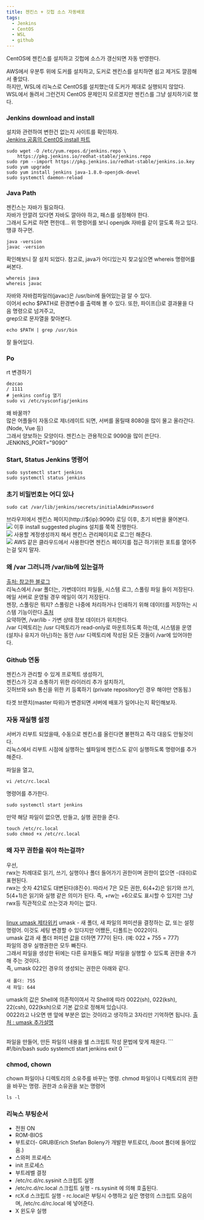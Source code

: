 ```yaml
---
title: 젠킨스 + 깃헙 소스 자동배포
tags:
  - Jenkins
  - CentOS
  - WSL
  - github
---
```


CentOS에 젠킨스를 설치하고 깃헙에 소스가 갱신되면 자동 반영한다.

<!--more-->

AWS에서 우분투 위에 도커를 설치하고, 도커로 젠킨스를 설치하면 쉽고 제거도 깔끔해서 좋았다.  
하지만, WSL에 리눅스로 CentOS를 설치했는데 도커가 제대로 실행되지 않았다.  
WSL에서 돌려서 그런건지 CentOS 문제인지 모르겠지만 젠킨스를 그냥 설치하기로 했다.  

### Jenkins download and install
설치와 관련하여 변한건 없는지 사이트를 확인하자.  
[Jenkins 공홈의 CentOS install 파트](https://www.jenkins.io/doc/book/installing/linux/#red-hat-centos)
```
sudo wget -O /etc/yum.repos.d/jenkins.repo \
    https://pkg.jenkins.io/redhat-stable/jenkins.repo
sudo rpm --import https://pkg.jenkins.io/redhat-stable/jenkins.io.key
sudo yum upgrade
sudo yum install jenkins java-1.8.0-openjdk-devel
sudo systemctl daemon-reload
```

### Java Path
젠킨스는 자바가 필요하다.  
자바가 안깔려 있다면 자바도 깔아야 하고, 패스를 설정해야 한다.  
그래서 도커로 하면 편한데... 위 명령어를 보니 openjdk 자바를 같이 깔도록 하고 있다. 땡큐 하구먼.
```
java -version
javac -version
```
확인해보니 잘 설치 되었다.
참고로, java가 어디있는지 찾고싶으면 whereis 명령어를 써본다.
```
whereis java
whereis javac
```
자바와 자바컴파일러(javac)은 /usr/bin에 들어있는걸 알 수 있다.  
이어서 echo $PATH로 환경변수를 출력해 볼 수 있다. 또한, 파이프(|)로 결과물을 다음 명령으로 넘겨주고,  
grep으로 문자열을 찾아본다.
```
echo $PATH | grep /usr/bin
```
잘 들어있다.

### Po
rt 변경하기
```
dezcao 
/ 1111
# jenkins config 열기
sudo vi /etc/sysconfig/jenkins
```
왜 바꿀까?  
많은 어플들이 자동으로 제너레이트 되면, 서버를 올릴때 8080을 많이 물고 올라간다. (Node, Vue 등)  
그래서 양보하는 모양이다. 젠킨스는 관용적으로 9090을 많이 쓴단다.  
JENKINS_PORT="9090"

### Start, Status Jenkins 명령어
```
sudo systemctl start jenkins
sudo systemctl status jenkins
```

### 초기 비밀번호는 어디 있나
```
sudo cat /var/lib/jenkins/secrets/initialAdminPassword
```
브라우저에서 젠킨스 페이지(http://${ip}:9090) 로딩 이후, 초기 비번을 물어본다.  
<img src="https://dezcao.github.io/theme/img/2021-04-22/jenkins/unlock.PNG"/>
이후 install suggested plugins 설치를 쭉쭉 진행한다.  
<img src="https://dezcao.github.io/theme/img/2021-04-22/jenkins/install_suggested.PNG"/>
사용할 계정생성까지 해서 젠킨스 관리페이지로 로그인 해준다.  
<img src="https://dezcao.github.io/theme/img/2021-04-22/jenkins/create_admin.PNG"/>
AWS 같은 클라우드에서 사용한다면 젠킨스 페이지를 접근 하기위한 포트를 열어주는걸 잊지 말자.  

### 왜 /var 그러니까 /var/lib에 있는걸까
[출처: 참고한 블로그](https://jadehan.tistory.com/11)  
리눅스에서 /var 폴더는, 가변데이터 파일들, 시스템 로그, 스풀링 파일 들이 저장된다. 메일 서버로 운영될 경우 메일이 여기 저장된다.  
젠장, 스풀링은 뭐지? 스풀링은 나중에 처리하거나 인쇄하기 위해 데이터를 저장하는 시스템 기능이란다.[출처](https://www.ibm.com/docs/ko/i/7.3?topic=queues-spooled-files)  
요약하면, /var/lib - 가변 상태 정보 데이터가 위치한다.  
/var 디렉토리는 /usr 디렉토리가 read-only로 마운트하도록 하는데, 시스템을 운영(설치나 유지가 아닌)하는 동안 /usr 디렉토리에 작성된 모든 것들이 /var에 있어야한다.

### Github 연동
젠킨스가 관리할 수 있게 프로젝트 생성하기,  
젠킨스가 깃과 소통하기 위한 라이러리 추가 설치하기,  
깃허브와 ssh 통신을 위한 키 등록하기 (private repository인 경우 해야만 연동됨.)  

타겟 브랜치(master 따위)가 변경되면 서버에 배포가 일어나는지 확인해보자.

### 자동 재실행 설정
서버가 리부트 되었을때, 수동으로 젠킨스를 올린다면 불편하고 즉각 대응도 안될것이다.  
리눅스에서 리부트 시점에 실행하는 쉘파일에 젠킨스도 같이 실행하도록 명령어를 추가해준다.  

파일을 열고,
```
vi /etc/rc.local
```

명령어를 추가한다.
```
sudo systemctl start jenkins
```

만약 해당 파일이 없으면, 만들고, 실행 권한을 준다.
```
touch /etc/rc.local
sudo chmod +x /etc/rc.local
```

### 왜 자꾸 권한을 줘야 하는걸까?
우선,  
rwx는 차례대로 읽기, 쓰기, 실행이나 폴더 들어가기 권한이며 권한이 없으면 -(대쉬)로 표현된다.  
rwx는 숫자 421로도 대변된다(8진수). 따라서 7은 모든 권한, 6(4+2)은 읽기와 쓰기, 5(4+1)은 읽기와 실행 같은 의미가 된다.
즉, +rw는 +6으로도 표시할 수 있지만 그냥 rwx등 직관적으로 쓰는것과 차이는 없다.  
<br>

[linux umask 제타위키](https://zetawiki.com/wiki/%EB%A6%AC%EB%88%85%EC%8A%A4_umask)
umask - 새 폴더, 새 파일의 퍼미션을 결정하는 값, 또는 설정 명령어. 이것도 세팅 변경할 수 있다지만 어쨌든, 디폴트는 0022이다.  
umask 값과 새 폴더 퍼미션 값을 더하면 777이 된다. (예: 022 + 755 = 777)  
파일의 경우 실행권한은 모두 빠진다.  
그래서 파일을 생성한 뒤에는 다른 유저들도 해당 파일을 실행할 수 있도록 권한을 추가해 주는 것이다.  
즉, umask 022인 경우의 생성되는 권한은 아래와 같다.
```
새 폴더: 755
새 파일: 644
```
umask의 값은 Shell에 의존적이여서 각 Shell에 따라 0022(sh), 022(ksh), 22(csh), 022(ksh)으로 기본 값으로 정해져 있습니다.  
0022라고 나오면 맨 앞에 부분은 없는 것이라고 생각하고 3자리만 기억하면 됩니다.
[출처 : umask 추가설명](https://securityspecialist.tistory.com/40)

<br>
파일을 만들어, 만든 파일의 내용을 쉘 스크립트 작성 문법에 맞게 채운다.
```
#!/bin/bash
sudo systemctl start jenkins
exit 0
```

### chmod, chown
chown 파일이나 디렉토리의 소유주를 바꾸는 명령.
chmod 파일이나 디렉토리의 권한을 바꾸는 명령.
권한과 소유권을 보는 명령어
```
ls -l
```

### 리눅스 부팅순서
<ul>
  <li>전원 ON</li>
  <li>ROM-BIOS</li>
  <li>부트로더- GRUB(Erich Stefan Boleny가 개발한 부트로더, /boot 폴더에 들어있음.)</li>
  <li>스와퍼 프로세스</li>
  <li>init 프로세스</li>
  <li>부트레벨 결정</li>
  <li>/etc/rc.d/rc.sysinit 스크립트 실행</li>
  <li>/etc/rc.d/rc.local 스크립트 실행 - rs.sysinit 에 의해 호출된다. </li>
  <li>rcX.d 스크립트 실행 - rc.local은 부팅시 수행하고 싶은 명령의 스크립트 모음이며, /etc/rc.d/rc.local 에 넣어준다.</li>
  <li>X 윈도우 실행</li>
</ul>

